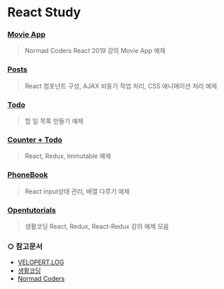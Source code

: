 # React Study

### [Movie App](./movie)

> Normad Coders React 2019 강의 Movie App 예제

### [Posts](./posts)

> React 컴포넌트 구성, AJAX 비동기 작업 처리, CSS 애니메이션 처리 예제

### [Todo](./todo)

> 할 일 목록 만들기 예제

### [Counter + Todo](./counter_todo)

> React, Redux, Immutable 예제

### [PhoneBook](./phonebook)

> React input상태 관리, 배열 다루기 예제

### [Opentutorials](./opentutorials)

> 생활코딩 React, Redux, React-Redux 강의 예제 모음

### ○ 참고문서

- [VELOPERT.LOG](https://velopert.com/)
- [생활코딩](https://opentutorials.org/course/1)
- [Normad Coders](https://www.youtube.com/channel/UCUpJs89fSBXNolQGOYKn0YQ)
